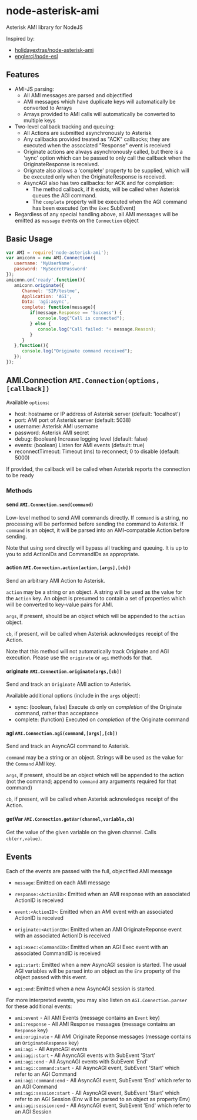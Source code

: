 node-asterisk-ami
=================

Asterisk AMI library for NodeJS

Inspired by:
* [holidayextras/node-asterisk-ami](https://github.com/holidayextras/node-asterisk-ami)
* [englercj/node-esl](https://github.com/englercj/node-esl)

Features
--------

* AMI-JS parsing:
   * All AMI messages are parsed and objectified
   * AMI messages which have duplicate keys will automatically be converted to Arrays
   * Arrays provided to AMI calls will automatically be converted to multiple keys
* Two-level callback tracking and queuing:
   * All Actions are submitted asynchronously to Asterisk
   * Any callbacks provided treated as "ACK" callbacks; they are executed when the associated "Response" event is received
   * Originate actions are always asynchronously called, but there is a 'sync' option which can be passed to only call the callback when the OriginateResponse is received.
   * Orignate also allows a 'complete' property to be supplied, which will be executed only when the OriginateResponse is received.
   * AsyncAGI also has two callbacks: for ACK and for completion:
      * The method callback, if it exists, will be called when Asterisk queues the AGI command.
      * The `complete` property will be executed when the AGI command has been executed (on the `Exec` SubEvent)
* Regardless of any special handling above, all AMI messages will be emitted as `message` events on the `Connection` object

Basic Usage
-----------

```Javascript
var AMI = require('node-asterisk-ami');
var amiconn = new AMI.Connection({
   username: 'MyUserName',
   password: 'MySecretPassword'
});
amiconn.on('ready',function(){
   amiconn.originate({
      Channel: 'SIP/testme',
      Application: 'AGI',
      Data: 'agi:async',
      complete: function(message){
         if(message.Response == 'Success') {
            console.log("Call is connected");
         } else {
            console.log("Call failed: "+ message.Reason);
         }
      }
   },function(){
      console.log("Originate command received");
   });
});
```

AMI.Connection `AMI.Connection(options,[callback])`
-----

Available `options`:
* host: hostname or IP address of Asterisk server (default: 'localhost')
* port: AMI port of Asterisk server (default: 5038)
* username:  Asterisk AMI username
* password:  Asterisk AMI secret
* debug: (boolean) Increase logging level (default: false)
* events: (boolean) Listen for AMI events (default: true)
* reconnectTimeout: Timeout (ms) to reconnect; 0 to disable (default: 5000)

If provided, the callback will be called when Asterisk reports the connection to be ready

### Methods

#### send `AMI.Connection.send(command)`

Low-level method to send AMI commands directly.  If `command` is a string, no processing will be performed before sending the command to Asterisk.  If `command` is an object, it will be parsed into an AMI-compatable Action before sending.

Note that using `send` directly will bypass all tracking and queuing.  It is up to you to add ActionIDs and CommandIDs as appropriate.

#### action `AMI.Connection.action(action,[args],[cb])`

Send an arbitrary AMI Action to Asterisk.

`action` may be a string or an object.  A string will be used as the value for the `Action` key.  An object is presumed to contain a set of properties which will be converted to key-value pairs for AMI.

`args`, if present, should be an object which will be appended to the `action` object.

`cb`, if present, will be called when Asterisk acknowledges receipt of the Action.

Note that this method will not automatically track Originate and AGI execution.  Please use the `originate` or `agi` methods for that.

#### originate `AMI.Connection.originate(args,[cb])`

Send and track an `Originate` AMI action to Asterisk.

Available additional options (include in the `args` object):
* sync:  (boolean, false) Execute `cb` only on *completion* of the Originate command, rather than acceptance
* complete: (function) Executed on *completion* of the Originate command

#### agi `AMI.Connection.agi(command,[args],[cb])`

Send and track an AsyncAGI command to Asterisk.

`command` may be a string or an object.  Strings will be used as the value for the `Command` AMI key.

`args`, if present, should be an object which will be appended to the action (not the command; append to `command` any arguments required for that command)

`cb`, if present, will be called when Asterisk acknowledges receipt of the Action.

#### getVar `AMI.Connection.getVar(channel,variable,cb)`

Get the value of the given variable on the given channel.  Calls `cb(err,value)`.


Events
------

Each of the events are passed with the full, objectified AMI message

* `message`: Emitted on each AMI message

* `response:<ActionID>`: Emitted when an AMI response with an associated ActionID is received

* `event:<ActionID>`: Emitted when an AMI event with an associated ActionID is received

* `originate:<ActionID>`: Emitted when an AMI OriginateReponse event with an associated ActionID is received

* `agi:exec:<CommandID>`: Emitted when an AGI Exec event with an associated CommandID is received

* `agi:start`: Emitted when a new AsyncAGI session is started.  The usual AGI variables will be parsed into an object as the `Env` property of the object passed with this event.

* `agi:end`: Emitted when a new AsyncAGI session is started.

For more interpreted events, you may also listen on `AGI.Connection.parser` for these additional events:
* `ami:event` - All AMI Events (message contains an `Event` key)
* `ami:response` - All AMI Response messages (message contains an `Response` key)
* `ami:originate` - All AMI Originate Reponse messages (message contains an `OriginateResponse` key)
* `ami:agi` - All AsyncAGI events
* `ami:agi:start` - All AsyncAGI events with SubEvent 'Start'
* `ami:agi:end` - All AsyncAGI events with SubEvent 'End'
* `ami:agi:command:start` - All AsyncAGI event, SubEvent 'Start' which refer to an AGI Command
* `ami:agi:command:end` - All AsyncAGI event, SubEvent 'End' which refer to an AGI Command
* `ami:agi:session:start` - All AsyncAGI event, SubEvent 'Start' which refer to an AGI Session (Env will be parsed to an object as property Env)
* `ami:agi:session:end` - All AsyncAGI event, SubEvent 'End' which refer to an AGI Session
